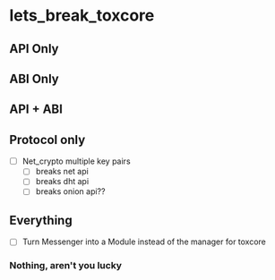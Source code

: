 # lets_break_toxcore

## API Only

## ABI Only

## API + ABI

## Protocol only
- [ ] Net_crypto multiple key pairs
  - [ ] breaks net api
  - [ ] breaks dht api
  - [ ] breaks onion api??

## Everything
- [ ] Turn Messenger into a Module instead of the manager for toxcore


### Nothing, aren't you lucky
